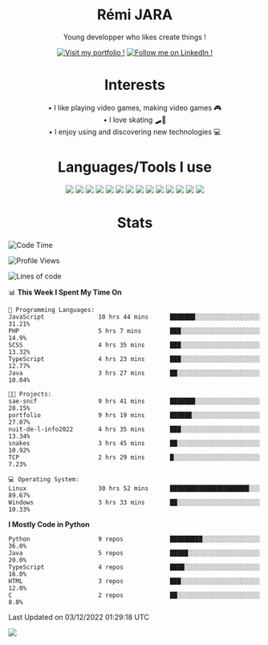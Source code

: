 <div align="center">
  
# Rémi JARA

Young developper who likes create things ! 
  
  [![Visit my portfolio !](https://img.shields.io/badge/Visit%20My%20portfolio!-%23DD0031?style=for-the-badge&logo=github)](http://remi-jara.fr)
  [![Follow me on LinkedIn !](https://img.shields.io/badge/Follow%20me%20on%20LinkedIn!-%231572B6?style=for-the-badge&logo=linkedin)](https://www.linkedin.com/in/rémi-jara-516b30222/)
# Interests

  • I like playing video games, making video games 🎮  \
  • I love skating 🛹🤘 \
  • I enjoy using and discovering new technologies 💻 

 # Languages/Tools I use

  <img src="https://img.shields.io/badge/Java-ED8B00?style=for-the-badge&logo=java&logoColor=white"/>
  <img src="https://img.shields.io/badge/JavaScript-323330?style=for-the-badge&logo=javascript&logoColor=F7DF1E"/>
  <img src="https://img.shields.io/badge/TypeScript-007ACC?style=for-the-badge&logo=typescript&logoColor=white"/>
  <img src="https://img.shields.io/badge/html5-%23E34F26.svg?style=for-the-badge&logo=html5&logoColor=white"/>
  <img src="https://img.shields.io/badge/css3-%231572B6.svg?style=for-the-badge&logo=css3&logoColor=white"/>
  <img src="https://img.shields.io/badge/SCSS-hotpink.svg?style=for-the-badge&logo=SASS&logoColor=white"/>
  <img src="https://img.shields.io/badge/php-%23777BB4.svg?style=for-the-badge&logo=php&logoColor=white"/>
  <img src="https://img.shields.io/badge/angular-%23DD0031.svg?style=for-the-badge&logo=angular&logoColor=white"/>
  <img src="https://img.shields.io/badge/mysql-%2300f.svg?style=for-the-badge&logo=mysql&logoColor=white"/>
  <img src="https://img.shields.io/badge/Python-FFD43B?style=for-the-badge&logo=python&logoColor=blue"/>
  <img src="https://img.shields.io/badge/c-%2300599C.svg?style=for-the-badge&logo=c&logoColor=white"/>
  <img src="https://img.shields.io/badge/Visual_Studio_Code-0078D4?style=for-the-badge&logo=visual%20studio%20code&logoColor=white"/>
  <img src="https://img.shields.io/badge/Arch%20Linux-1793D1?logo=arch-linux&logoColor=fff&style=for-the-badge"/>
  <img src="https://img.shields.io/badge/Linux-FCC624?style=for-the-badge&logo=linux&logoColor=black"/>
  
  
  
# Stats
  
  </div>
  
<!--START_SECTION:waka-->
![Code Time](http://img.shields.io/badge/Code%20Time-262%20hrs%2031%20mins-blue)

![Profile Views](http://img.shields.io/badge/Profile%20Views-32-blue)

![Lines of code](https://img.shields.io/badge/From%20Hello%20World%20I%27ve%20Written-31%20Thousand%20lines%20of%20code-blue)

📊 **This Week I Spent My Time On** 

```text
💬 Programming Languages: 
JavaScript               10 hrs 44 mins      ███████░░░░░░░░░░░░░░░░░░   31.21% 
PHP                      5 hrs 7 mins        ███░░░░░░░░░░░░░░░░░░░░░░   14.9% 
SCSS                     4 hrs 35 mins       ███░░░░░░░░░░░░░░░░░░░░░░   13.32% 
TypeScript               4 hrs 23 mins       ███░░░░░░░░░░░░░░░░░░░░░░   12.77% 
Java                     3 hrs 27 mins       ██░░░░░░░░░░░░░░░░░░░░░░░   10.04%

🐱‍💻 Projects: 
sae-sncf                 9 hrs 41 mins       ███████░░░░░░░░░░░░░░░░░░   28.15% 
portfolio                9 hrs 19 mins       ██████░░░░░░░░░░░░░░░░░░░   27.07% 
nuit-de-l-info2022       4 hrs 35 mins       ███░░░░░░░░░░░░░░░░░░░░░░   13.34% 
snakes                   3 hrs 45 mins       ██░░░░░░░░░░░░░░░░░░░░░░░   10.92% 
TCP                      2 hrs 29 mins       █░░░░░░░░░░░░░░░░░░░░░░░░   7.23%

💻 Operating System: 
Linux                    30 hrs 52 mins      ██████████████████████░░░   89.67% 
Windows                  3 hrs 33 mins       ██░░░░░░░░░░░░░░░░░░░░░░░   10.33%

```

**I Mostly Code in Python** 

```text
Python                   9 repos             █████████░░░░░░░░░░░░░░░░   36.0% 
Java                     5 repos             █████░░░░░░░░░░░░░░░░░░░░   20.0% 
TypeScript               4 repos             ████░░░░░░░░░░░░░░░░░░░░░   16.0% 
HTML                     3 repos             ███░░░░░░░░░░░░░░░░░░░░░░   12.0% 
C                        2 repos             ██░░░░░░░░░░░░░░░░░░░░░░░   8.0%

```



 Last Updated on 03/12/2022 01:29:18 UTC
<!--END_SECTION:waka-->
<img src="https://github-readme-stats.vercel.app/api?username=icepick4&count_private=true&show_icons=true&theme=gruvbox" />


